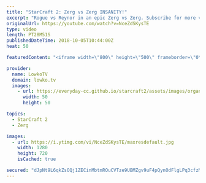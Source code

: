 ```yaml
---
title: "StarCraft 2: Zerg vs Zerg INSANITY!"
excerpt: "Rogue vs Reynor in an epic Zerg vs Zerg. Subscribe for more videos: http://lowko.tv/youtube Drone rush vs Drone rush: https://goo.gl/GsDVVk  Easily one of the most back-and-forth Zerg vs Zerg games I've ever seen. While both players are significantly ahead at different points in the game, both make the"
originalUrl: https://youtube.com/watch?v=NceZdSKysTE
type: video
length: PT28M51S
publishedDateTime: 2018-10-05T10:44:00Z
heat: 50

featuredContent: "<iframe width=\"800\" height=\"500\" frameborder=\"0\" src=\"https://www.youtube.com/embed/NceZdSKysTE\" allow=\"accelerometer; autoplay; encrypted-media; gyroscope; picture-in-picture\" allowfullscreen></iframe>"

provider:
  name: LowkoTV
  domain: lowko.tv
  images:
    - url: https://everyday-cc.github.io/starcraft2/assets/images/organizations/lowko.tv-50x50.jpg
      width: 50
      height: 50

topics:
  - StarCraft 2
  - Zerg

images:
  - url: https://i.ytimg.com/vi/NceZdSKysTE/maxresdefault.jpg
    width: 1280
    height: 720
    isCached: true

secured: "dJpNt9L6qkZsOQj1ZECinMbtmROuCVTze9UBMZgv9uF4pQynOdFlgLPq3cfzMgK9p9Msi/bpLAQRPv6bL2d2IlAhYYqLA03TLyV6PzdRi/eIab4qG7U4SC4HiUGyRsE1snH7yfnOKSVINNFPGOTVOXoSM3FKfse8v8ckC36bHlOprYtYxz0wbkQNEd7LYtNdpDYLSHod0Ip/d/8qSZkYPcOUgnVhxKFWSleNfmeiEOtDnu+3ut5QNzO2PHAu6YILNIEtybHqkuYWeE/OGMt/uwTm9W9w+Hv8tCzI2oqEti+YRSy8UpxSLVbv0YDRq1/dusr9eMzYDcuY+k6uyHhYaJSmGB5Euv6LgmlOm47YH0RmeMl5JGqP9RoSAOTK/ePZLRj0UlIb97RPnRZ2QBA/fGIgv0xkLXaJlsKruB6ADJo=;r5ewaPATNC0MDlT5TMnVjw=="
---
```


